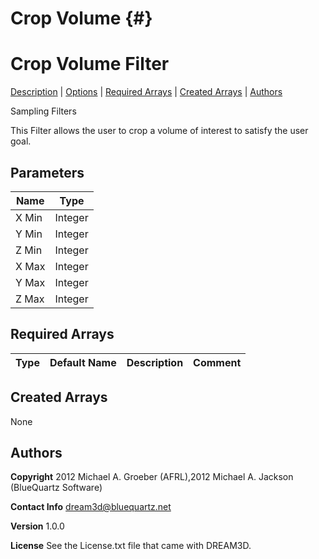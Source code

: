 Crop Volume {#}
======
<h1 class="pHeading1">Crop Volume Filter</h1>
<p class="pCellBody">
<a href="../SamplingFilters/CropVolume.html#wp2">Description</a> | <a href="../SamplingFilters/CropVolume.html#wp3">Options</a> | <a href="../SamplingFilters/CropVolume.html#wp4">Required Arrays</a> | <a href="../SamplingFilters/CropVolume.html#wp5">Created Arrays</a> | <a href="../SamplingFilters/CropVolume.html#wp1">Authors</a> 

Sampling Filters


This Filter allows the user to crop a volume of interest to satisfy the user goal.


## Parameters ## 

| Name | Type |
|------|------|
| X Min | Integer |
| Y Min | Integer |
| Z Min | Integer |
| X Max | Integer |
| Y Max | Integer |
| Z Max | Integer |

## Required Arrays ##

| Type | Default Name | Description | Comment |
|------|--------------|-------------|---------|

## Created Arrays ##
None

## Authors ##

**Copyright** 2012 Michael A. Groeber (AFRL),2012 Michael A. Jackson (BlueQuartz Software)

**Contact Info** dream3d@bluequartz.net

**Version** 1.0.0

**License**  See the License.txt file that came with DREAM3D.



